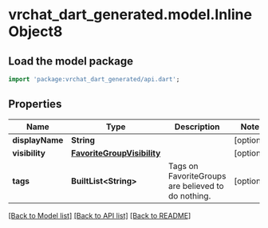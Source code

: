 # vrchat_dart_generated.model.InlineObject8

## Load the model package
```dart
import 'package:vrchat_dart_generated/api.dart';
```

## Properties
Name | Type | Description | Notes
------------ | ------------- | ------------- | -------------
**displayName** | **String** |  | [optional] 
**visibility** | [**FavoriteGroupVisibility**](FavoriteGroupVisibility.md) |  | [optional] 
**tags** | **BuiltList&lt;String&gt;** | Tags on FavoriteGroups are believed to do nothing. | [optional] 

[[Back to Model list]](../README.md#documentation-for-models) [[Back to API list]](../README.md#documentation-for-api-endpoints) [[Back to README]](../README.md)


